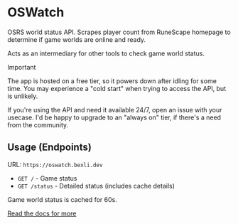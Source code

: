 # OSWatch

OSRS world status API. Scrapes player count from RuneScape homepage to determine if game worlds are online and ready.

Acts as an intermediary for other tools to check game world status.

> [!important]
> The app is hosted on a free tier, so it powers down after idling for some time. You may experience a "cold start" when trying to access the API, but is unlikely.
>
> If you're using the API and need it available 24/7, open an issue with your usecase. I'd be happy to upgrade to an "always on" tier, if there's a need from the community.

## Usage (Endpoints)
URL: `https://oswatch.bexli.dev`
- `GET /` - Game status
- `GET /status` - Detailed status (includes cache details)

Game world status is cached for 60s.

[Read the docs for more](https://oswatch.bexli.dev/docs/)
